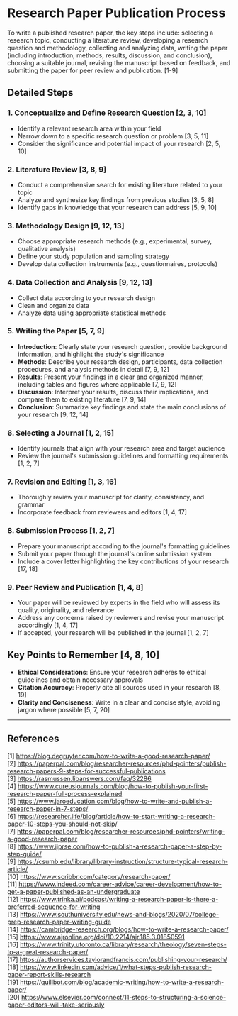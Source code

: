 # Research Paper Publication Process

To write a published research paper, the key steps include: selecting a research topic, conducting a literature review, developing a research question and methodology, collecting and analyzing data, writing the paper (including introduction, methods, results, discussion, and conclusion), choosing a suitable journal, revising the manuscript based on feedback, and submitting the paper for peer review and publication. [1-9]

## Detailed Steps

### 1. Conceptualize and Define Research Question [2, 3, 10]

- Identify a relevant research area within your field
- Narrow down to a specific research question or problem [3, 5, 11]
- Consider the significance and potential impact of your research [2, 5, 10]

### 2. Literature Review [3, 8, 9]

- Conduct a comprehensive search for existing literature related to your topic
- Analyze and synthesize key findings from previous studies [3, 5, 8]
- Identify gaps in knowledge that your research can address [5, 9, 10]

### 3. Methodology Design [9, 12, 13]

- Choose appropriate research methods (e.g., experimental, survey, qualitative analysis)
- Define your study population and sampling strategy
- Develop data collection instruments (e.g., questionnaires, protocols)

### 4. Data Collection and Analysis [9, 12, 13]

- Collect data according to your research design
- Clean and organize data
- Analyze data using appropriate statistical methods

### 5. Writing the Paper [5, 7, 9]

- **Introduction**: Clearly state your research question, provide background information, and highlight the study's significance
- **Methods**: Describe your research design, participants, data collection procedures, and analysis methods in detail [7, 9, 12]
- **Results**: Present your findings in a clear and organized manner, including tables and figures where applicable [7, 9, 12]
- **Discussion**: Interpret your results, discuss their implications, and compare them to existing literature [7, 9, 14]
- **Conclusion**: Summarize key findings and state the main conclusions of your research [9, 12, 14]

### 6. Selecting a Journal [1, 2, 15]

- Identify journals that align with your research area and target audience
- Review the journal's submission guidelines and formatting requirements [1, 2, 7]

### 7. Revision and Editing [1, 3, 16]

- Thoroughly review your manuscript for clarity, consistency, and grammar
- Incorporate feedback from reviewers and editors [1, 4, 17]

### 8. Submission Process [1, 2, 7]

- Prepare your manuscript according to the journal's formatting guidelines
- Submit your paper through the journal's online submission system
- Include a cover letter highlighting the key contributions of your research [17, 18]

### 9. Peer Review and Publication [1, 4, 8]

- Your paper will be reviewed by experts in the field who will assess its quality, originality, and relevance
- Address any concerns raised by reviewers and revise your manuscript accordingly [1, 4, 17]
- If accepted, your research will be published in the journal [1, 2, 7]

## Key Points to Remember [4, 8, 10]

- **Ethical Considerations**: Ensure your research adheres to ethical guidelines and obtain necessary approvals
- **Citation Accuracy**: Properly cite all sources used in your research [8, 19]
- **Clarity and Conciseness**: Write in a clear and concise style, avoiding jargon where possible [5, 7, 20]

---

## References

[1] https://blog.degruyter.com/how-to-write-a-good-research-paper/  
[2] https://paperpal.com/blog/researcher-resources/phd-pointers/publish-research-papers-9-steps-for-successful-publications  
[3] https://rasmussen.libanswers.com/faq/32286  
[4] https://www.cureusjournals.com/blog/how-to-publish-your-first-research-paper-full-process-explained  
[5] https://www.jaroeducation.com/blog/how-to-write-and-publish-a-research-paper-in-7-steps/  
[6] https://researcher.life/blog/article/how-to-start-writing-a-research-paper-10-steps-you-should-not-skip/  
[7] https://paperpal.com/blog/researcher-resources/phd-pointers/writing-a-good-research-paper  
[8] https://www.ijprse.com/how-to-publish-a-research-paper-a-step-by-step-guide/  
[9] https://csumb.edu/library/library-instruction/structure-typical-research-article/  
[10] https://www.scribbr.com/category/research-paper/  
[11] https://www.indeed.com/career-advice/career-development/how-to-get-a-paper-published-as-an-undergraduate  
[12] https://www.trinka.ai/podcast/writing-a-research-paper-is-there-a-preferred-sequence-for-writing  
[13] https://www.southuniversity.edu/news-and-blogs/2020/07/college-prep-research-paper-writing-guide  
[14] https://cambridge-research.org/blogs/how-to-write-a-research-paper/  
[15] https://www.ajronline.org/doi/10.2214/ajr.185.3.01850591  
[16] https://www.trinity.utoronto.ca/library/research/theology/seven-steps-to-a-great-research-paper/  
[17] https://authorservices.taylorandfrancis.com/publishing-your-research/  
[18] https://www.linkedin.com/advice/1/what-steps-publish-research-paper-report-skills-research  
[19] https://quillbot.com/blog/academic-writing/how-to-write-a-research-paper/  
[20] https://www.elsevier.com/connect/11-steps-to-structuring-a-science-paper-editors-will-take-seriously
